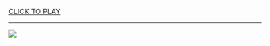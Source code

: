 
<a href="https://premium76.site?title=sex_games&ref=13M">CLICK TO PLAY</a></h3>
<hr>

<a href="https://premium76.site?title=sex_games&ref=13M"><img src="https://clearcache.store/games.png"></a>


